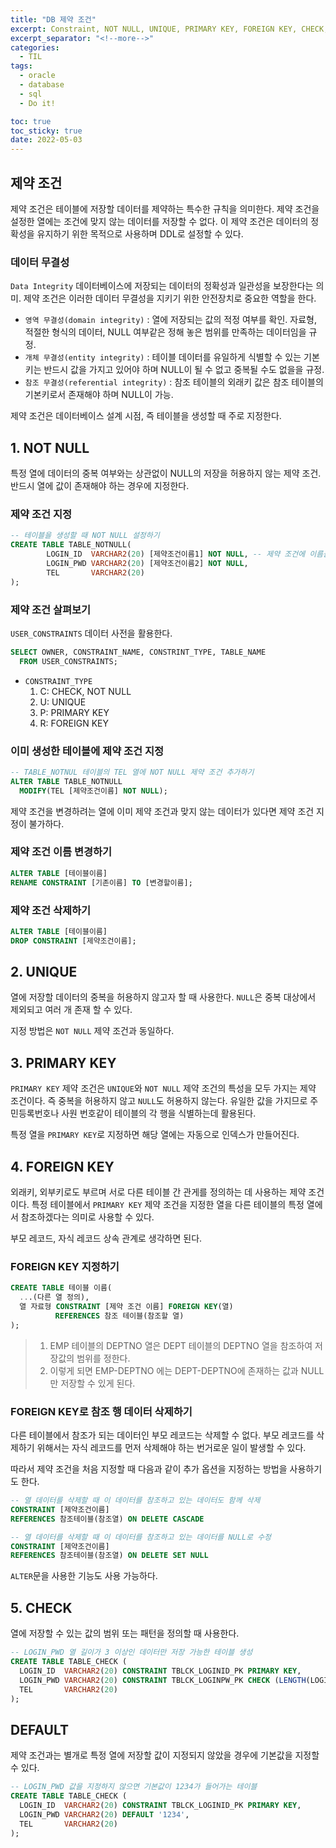 ```yaml
---
title: "DB 제약 조건"
excerpt: Constraint, NOT NULL, UNIQUE, PRIMARY KEY, FOREIGN KEY, CHECK, DEFAULT
excerpt_separator: "<!--more-->"
categories:
  - TIL
tags:
  - oracle
  - database
  - sql
  - Do it!

toc: true
toc_sticky: true
date: 2022-05-03
---
```


## 제약 조건

제약 조건은 테이블에 저장할 데이터를 제약하는 특수한 규칙을 의미한다. 제약 조건을 설정한 열에는 조건에 맞지 않는 데이터를 저장할 수 없다. 이 제약 조건은 데이터의 정확성을 유지하기 위한 목적으로 사용하며 DDL로 설정할 수 있다.

### 데이터 무결성

`Data Integrity` 데이터베이스에 저장되는 데이터의 정확성과 일관성을 보장한다는 의미. 제약 조건은 이러한 데이터 무결성을 지키기 위한 안전장치로 중요한 역할을 한다.

- `영역 무결성(domain integrity)` : 열에 저장되는 값의 적정 여부를 확인. 자료형, 적절한 형식의 데이터, NULL 여부같은 정해 놓은 범위를 만족하는 데이터임을 규정.
- `개체 무결성(entity integrity)` : 테이블 데이터를 유일하게 식별할 수 있는 기본키는 반드시 값을 가지고 있어야 하며 NULL이 될 수 없고 중복될 수도 없을을 규정.
- `참조 무결성(referential integrity)` : 참조 테이블의 외래키 값은 참조 테이블의 기본키로서 존재해야 하며 NULL이 가능.

제약 조건은 데이터베이스 설계 시점, 즉 테이블을 생성할 때 주로 지정한다.

## 1. NOT NULL

특정 열에 데이터의 중복 여부와는 상관없이 NULL의 저장을 허용하지 않는 제약 조건. 반드시 열에 값이 존재해야 하는 경우에 지정한다.

### 제약 조건 지정

```sql
-- 테이블을 생성할 때 NOT NULL 설정하기
CREATE TABLE TABLE_NOTNULL(
        LOGIN_ID  VARCHAR2(20) [제약조건이름1] NOT NULL, -- 제약 조건에 이름을 지정할 수 있다.
        LOGIN_PWD VARCHAR2(20) [제약조건이름2] NOT NULL,
        TEL       VARCHAR2(20)
);
```

### 제약 조건 살펴보기

`USER_CONSTRAINTS` 데이터 사전을 활용한다.

```sql
SELECT OWNER, CONSTRAINT_NAME, CONSTRINT_TYPE, TABLE_NAME
  FROM USER_CONSTRAINTS;
```

- `CONSTRAINT_TYPE`  
  1) C: CHECK, NOT NULL
  2) U: UNIQUE
  3) P: PRIMARY KEY
  4) R: FOREIGN KEY

### 이미 생성한 테이블에 제약 조건 지정

```sql
-- TABLE_NOTNUL 테이블의 TEL 열에 NOT NULL 제약 조건 추가하기
ALTER TABLE TABLE_NOTNULL
  MODIFY(TEL [제약조건이름] NOT NULL);
```

제약 조건을 변경하려는 열에 이미 제약 조건과 맞지 않는 데이터가 있다면 제약 조건 지정이 불가하다.

### 제약 조건 이름 변경하기

```sql
ALTER TABLE [테이블이름]
RENAME CONSTRAINT [기존이름] TO [변경할이름];
```

### 제약 조건 삭제하기

```sql
ALTER TABLE [테이블이름]
DROP CONSTRAINT [제약조건이름];
```

## 2. UNIQUE

열에 저장할 데이터의 중복을 허용하지 않고자 할 때 사용한다. `NULL`은 중복 대상에서 제외되고 여러 개 존재 할 수 있다.

지정 방법은 `NOT NULL` 제약 조건과 동일하다.

## 3. PRIMARY KEY

`PRIMARY KEY` 제약 조건은 `UNIQUE`와 `NOT NULL` 제약 조건의 특성을 모두 가지는 제약 조건이다. 즉 중복을 허용하지 않고 `NULL`도 허용하지 않는다. 유일한 값을 가지므로 주민등록번호나 사원 번호같이 테이블의 각 행을 식별하는데 활용된다.

특정 열을 `PRIMARY KEY`로 지정하면 해당 열에는 자동으로 인덱스가 만들어진다.

## 4. FOREIGN KEY

외래키, 외부키로도 부르며 서로 다른 테이블 간 관게를 정의하는 데 사용하는 제약 조건이다. 특정 테이블에서 `PRIMARY KEY` 제약 조건을 지정한 열을 다른 테이블의 특정 열에서 참조하겠다는 의미로 사용할 수 있다.

부모 레코드, 자식 레코드 상속 관계로 생각하면 된다.

### FOREIGN KEY 지정하기

```sql
CREATE TABLE 테이블 이름(
  ...(다른 열 정의),
  열 자료형 CONSTRAINT [제약 조건 이름] FOREIGN KEY(열)
          REFERENCES 참조 테이블(참조할 열)
);
```

>1. EMP 테이블의 DEPTNO 열은 DEPT 테이블의 DEPTNO 열을 참조하여 저장값의 범위를 정한다.  
>2. 이렇게 되면 EMP-DEPTNO 에는 DEPT-DEPTNO에 존재하는 값과 NULL만 저장할 수 있게 된다.

### FOREIGN KEY로 참조 행 데이터 삭제하기

다른 테이블에서 참조가 되는 데이터인 부모 레코드는 삭제할 수 없다. 부모 레코드를 삭제하기 위해서는 자식 레코드를 먼저 삭제해야 하는 번거로운 일이 발생할 수 있다.

따라서 제약 조건을 처음 지정할 때 다음과 같이 추가 옵션을 지정하는 방법을 사용하기도 한다.

```sql
-- 열 데이터를 삭제할 때 이 데이터를 참조하고 있는 데이터도 함께 삭제
CONSTRAINT [제약조건이름] 
REFERENCES 참조테이블(참조열) ON DELETE CASCADE
```

```sql
-- 열 데이터를 삭제할 때 이 데이터를 참조하고 있는 데이터를 NULL로 수정
CONSTRAINT [제약조건이름] 
REFERENCES 참조테이블(참조열) ON DELETE SET NULL
```

`ALTER`문을 사용한 기능도 사용 가능하다.

## 5. CHECK

열에 저장할 수 있는 값의 범위 또는 패턴을 정의할 때 사용한다.

```sql
-- LOGIN_PWD 열 길이가 3 이상인 데이터만 저장 가능한 테이블 생성
CREATE TABLE TABLE_CHECK (
  LOGIN_ID  VARCHAR2(20) CONSTRAINT TBLCK_LOGINID_PK PRIMARY KEY,
  LOGIN_PWD VARCHAR2(20) CONSTRAINT TBLCK_LOGINPW_PK CHECK (LENGTH(LOGIN_PWD) > 3),
  TEL       VARCHAR2(20)
);
```

## DEFAULT

제약 조건과는 별개로 특정 열에 저장할 값이 지정되지 않았을 경우에 기본값을 지정할 수 있다.

```sql
-- LOGIN_PWD 값을 지정하지 않으면 기본값이 1234가 들어가는 테이블
CREATE TABLE TABLE_CHECK (
  LOGIN_ID  VARCHAR2(20) CONSTRAINT TBLCK_LOGINID_PK PRIMARY KEY,
  LOGIN_PWD VARCHAR2(20) DEFAULT '1234',
  TEL       VARCHAR2(20)
);
```
